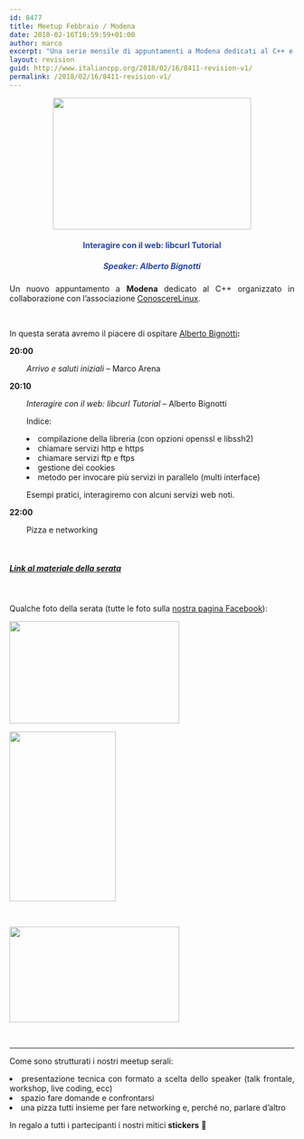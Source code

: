 ```yaml
---
id: 8477
title: Meetup Febbraio / Modena
date: 2018-02-16T10:59:59+01:00
author: marco
excerpt: "Una serie mensile di appuntamenti a Modena dedicati al C++ e organizzati in collaborazione con l'associazione ConoscereLinux. Ad ogni serata la condivisione di un'esperienza o di una storia che riguarda il nostro linguaggio preferito."
layout: revision
guid: http://www.italiancpp.org/2018/02/16/8411-revision-v1/
permalink: /2018/02/16/8411-revision-v1/
---
```

<center>
  <a href="http://conoscerelinux.org/courses/meetupcpp-feb18/"><img loading="lazy" class="aligncenter wp-image-8412" src="http://www.italiancpp.org/wp-content/uploads/2018/01/bannerMOFeb-300x200.png" alt="" width="350" height="233" srcset="http://192.168.64.2/wordpress/wp-content/uploads/2018/01/bannerMOFeb-300x200.png 300w, http://192.168.64.2/wordpress/wp-content/uploads/2018/01/bannerMOFeb-768x511.png 768w, http://192.168.64.2/wordpress/wp-content/uploads/2018/01/bannerMOFeb-1024x682.png 1024w, http://192.168.64.2/wordpress/wp-content/uploads/2018/01/bannerMOFeb-600x400.png 600w, http://192.168.64.2/wordpress/wp-content/uploads/2018/01/bannerMOFeb.png 1533w" sizes="(max-width: 350px) 100vw, 350px" /></a>
</center>

<h4 style="text-align: center;">
  <span style="color: #2945a4;">Interagire con il web: libcurl Tutorial</span>
</h4>

<h5 style="text-align: center;">
  <span style="color: #2945a4;">Speaker: <em>Alberto Bignotti</em></span>
</h5>

<p style="text-align: justify;">
  Un nuovo appuntamento a <strong>Modena</strong> dedicato al C++ organizzato in collaborazione con l&#8217;associazione <a href="http://conoscerelinux.org">ConoscereLinux</a>.
</p>

<p style="text-align: justify;">
  <span style="color: #ffffff;"> </span>
</p>

<p style="text-align: justify;">
  In questa serata avremo il piacere di ospitare <a href="http://www.italiancpp.org/speakers#abignotti">Alberto Bignotti</a><strong>:</strong>
</p>

<p style="text-align: justify;">
  <strong>20:00</strong>
</p>

<p style="text-align: justify; padding-left: 30px;">
  <em>Arrivo e saluti iniziali</em> &#8211; Marco Arena
</p>

<p style="text-align: justify;">
  <strong>20:10</strong>
</p>

<p style="text-align: justify; padding-left: 30px;">
  <em>Interagire con il web: libcurl Tutorial</em> &#8211; Alberto Bignotti
</p>

<p style="padding-left: 30px;">
  Indice:
</p>

<li style="text-align: justify; padding-left: 30px;">
  compilazione della libreria (con opzioni openssl e libssh2)
</li>
<li style="text-align: justify; padding-left: 30px;">
  chiamare servizi http e https
</li>
<li style="text-align: justify; padding-left: 30px;">
  chiamare servizi ftp e ftps
</li>
<li style="text-align: justify; padding-left: 30px;">
  gestione dei cookies
</li>
<li style="text-align: justify; padding-left: 30px;">
  metodo per invocare più servizi in parallelo (multi interface)
</li>

<p style="padding-left: 30px;">
  Esempi pratici, interagiremo con alcuni servizi web noti.
</p>

**22:00**

<p style="padding-left: 30px;">
  Pizza e networking
</p>

<p style="text-align: justify;">
  <span style="color: #ffffff;"> </span>
</p>

<h5 style="text-align: justify;">
  <a href="https://albertino80.github.io/libcurl.html">Link al materiale della serata</a>
</h5>

<span style="color: #ffffff;"> </span>

Qualche foto della serata (tutte le foto sulla [nostra pagina Facebook](http://facebook.com/italiancpp)):

<div id='gallery-378' class='gallery galleryid-8477 gallery-columns-2 gallery-size-medium'>
  <dl class='gallery-item'>
    <dt class='gallery-icon landscape'>
      <a href='http://192.168.64.2/wordpress/wp_20180208_20_13_14_panorama/'><img width="300" height="181" src="http://192.168.64.2/wordpress/wp-content/uploads/2018/01/WP_20180208_20_13_14_Panorama-300x181.jpg" class="attachment-medium size-medium" alt="" loading="lazy" srcset="http://192.168.64.2/wordpress/wp-content/uploads/2018/01/WP_20180208_20_13_14_Panorama-300x181.jpg 300w, http://192.168.64.2/wordpress/wp-content/uploads/2018/01/WP_20180208_20_13_14_Panorama-768x462.jpg 768w, http://192.168.64.2/wordpress/wp-content/uploads/2018/01/WP_20180208_20_13_14_Panorama-1024x617.jpg 1024w, http://192.168.64.2/wordpress/wp-content/uploads/2018/01/WP_20180208_20_13_14_Panorama-600x361.jpg 600w" sizes="(max-width: 300px) 100vw, 300px" /></a>
    </dt>
  </dl>
  
  <dl class='gallery-item'>
    <dt class='gallery-icon portrait'>
      <a href='http://192.168.64.2/wordpress/wp_20180208_20_44_44_panorama/'><img width="188" height="300" src="http://192.168.64.2/wordpress/wp-content/uploads/2018/01/WP_20180208_20_44_44_Panorama-188x300.jpg" class="attachment-medium size-medium" alt="" loading="lazy" srcset="http://192.168.64.2/wordpress/wp-content/uploads/2018/01/WP_20180208_20_44_44_Panorama-188x300.jpg 188w, http://192.168.64.2/wordpress/wp-content/uploads/2018/01/WP_20180208_20_44_44_Panorama-768x1229.jpg 768w, http://192.168.64.2/wordpress/wp-content/uploads/2018/01/WP_20180208_20_44_44_Panorama-640x1024.jpg 640w, http://192.168.64.2/wordpress/wp-content/uploads/2018/01/WP_20180208_20_44_44_Panorama-600x960.jpg 600w, http://192.168.64.2/wordpress/wp-content/uploads/2018/01/WP_20180208_20_44_44_Panorama.jpg 1080w" sizes="(max-width: 188px) 100vw, 188px" /></a>
    </dt>
  </dl>
  
  <br style="clear: both" />
  
  <dl class='gallery-item'>
    <dt class='gallery-icon landscape'>
      <a href='http://192.168.64.2/wordpress/wp_20180208_20_37_30_rich/'><img width="300" height="169" src="http://192.168.64.2/wordpress/wp-content/uploads/2018/01/WP_20180208_20_37_30_Rich-300x169.jpg" class="attachment-medium size-medium" alt="" loading="lazy" srcset="http://192.168.64.2/wordpress/wp-content/uploads/2018/01/WP_20180208_20_37_30_Rich-300x169.jpg 300w, http://192.168.64.2/wordpress/wp-content/uploads/2018/01/WP_20180208_20_37_30_Rich-768x432.jpg 768w, http://192.168.64.2/wordpress/wp-content/uploads/2018/01/WP_20180208_20_37_30_Rich-1024x576.jpg 1024w, http://192.168.64.2/wordpress/wp-content/uploads/2018/01/WP_20180208_20_37_30_Rich-600x338.jpg 600w" sizes="(max-width: 300px) 100vw, 300px" /></a>
    </dt>
  </dl>
  
  <br style='clear: both' />
</div>

* * *

<p style="text-align: justify;">
  Come sono strutturati i nostri meetup serali:
</p>

<li style="text-align: justify;">
  presentazione tecnica con formato a scelta dello speaker (talk frontale, workshop, live coding, ecc)
</li>
<li style="text-align: justify;">
  spazio fare domande e confrontarsi
</li>
<li style="text-align: justify;">
  una pizza tutti insieme per fare networking e, perché no, parlare d&#8217;altro
</li>

In regalo a tutti i partecipanti i nostri mitici **stickers** 🙂